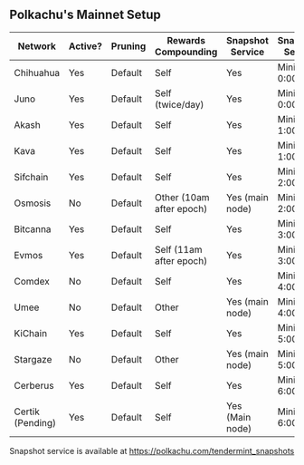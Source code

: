 ## Polkachu's Mainnet Setup

| Network          | Active? | Pruning | Rewards Compounding      | Snapshot Service | Snapshot Server |
| ---------------- | ------- | ------- | ------------------------ | ---------------- | --------------- |
| Chihuahua        | Yes     | Default | Self                     | Yes              | Minio1: 0:00    |
| Juno             | Yes     | Default | Self (twice/day)         | Yes              | Minio2: 0:00    |
| Akash            | Yes     | Default | Self                     | Yes              | Minio1: 1:00    |
| Kava             | Yes     | Default | Self                     | Yes              | Minio2: 1:00    |
| Sifchain         | Yes     | Default | Self                     | Yes              | Minio1: 2:00    |
| Osmosis          | No      | Default | Other (10am after epoch) | Yes (main node)  | Minio2: 2:00    |
| Bitcanna         | Yes     | Default | Self                     | Yes              | Minio1: 3:00    |
| Evmos            | Yes     | Default | Self (11am after epoch)  | Yes              | Minio2: 3:00    |
| Comdex           | No      | Default | Self                     | Yes              | Minio1: 4:00    |
| Umee             | No      | Default | Other                    | Yes (main node)  | Minio2: 4:00    |
| KiChain          | Yes     | Default | Self                     | Yes              | Minio1: 5:00    |
| Stargaze         | No      | Default | Other                    | Yes (main node)  | Minio2: 5:00    |
| Cerberus         | Yes     | Default | Self                     | Yes              | Minio1: 6:00    |
| Certik (Pending) | Yes     | Default | Self                     | Yes (Main node)  | Minio2: 6:00    |

Snapshot service is available at https://polkachu.com/tendermint_snapshots
